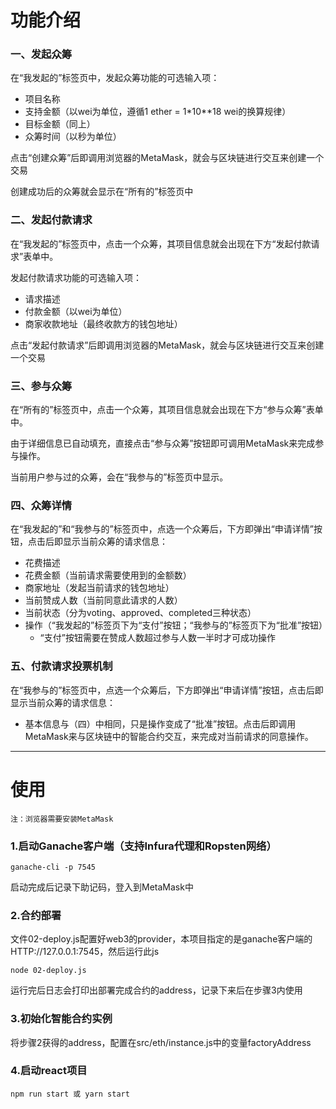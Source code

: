 
# 功能介绍

### 一、发起众筹

   在“我发起的”标签页中，发起众筹功能的可选输入项：
   
   - 项目名称 
   - 支持金额（以wei为单位，遵循1 ether = 1\*10**18 wei的换算规律） 
   - 目标金额（同上）
   - 众筹时间（以秒为单位）
   
   点击“创建众筹”后即调用浏览器的MetaMask，就会与区块链进行交互来创建一个交易
   
   创建成功后的众筹就会显示在“所有的”标签页中

### 二、发起付款请求
    
   在“我发起的”标签页中，点击一个众筹，其项目信息就会出现在下方“发起付款请求”表单中。
   
   发起付款请求功能的可选输入项：
   
   - 请求描述
   - 付款金额（以wei为单位）
   - 商家收款地址（最终收款方的钱包地址）
    
   点击“发起付款请求”后即调用浏览器的MetaMask，就会与区块链进行交互来创建一个交易

### 三、参与众筹

   在“所有的”标签页中，点击一个众筹，其项目信息就会出现在下方“参与众筹”表单中。
   
   由于详细信息已自动填充，直接点击“参与众筹”按钮即可调用MetaMask来完成参与操作。
   
   当前用户参与过的众筹，会在“我参与的”标签页中显示。

### 四、众筹详情

   在“我发起的”和“我参与的”标签页中，点选一个众筹后，下方即弹出“申请详情”按钮，点击后即显示当前众筹的请求信息：
   
   - 花费描述
   - 花费金额（当前请求需要使用到的金额数）
   - 商家地址（发起当前请求的钱包地址）
   - 当前赞成人数（当前同意此请求的人数）
   - 当前状态（分为voting、approved、completed三种状态）
   - 操作（“我发起的”标签页下为“支付”按钮；“我参与的”标签页下为“批准”按钮）
     - “支付”按钮需要在赞成人数超过参与人数一半时才可成功操作

### 五、付款请求投票机制

   在“我参与的”标签页中，点选一个众筹后，下方即弹出“申请详情”按钮，点击后即显示当前众筹的请求信息：
   
   - 基本信息与（四）中相同，只是操作变成了“批准”按钮。点击后即调用MetaMask来与区块链中的智能合约交互，来完成对当前请求的同意操作。



---

# 使用
   `注：浏览器需要安装MetaMask`
### 1.启动Ganache客户端（支持Infura代理和Ropsten网络）

    ganache-cli -p 7545

启动完成后记录下助记码，登入到MetaMask中

### 2.合约部署

文件02-deploy.js配置好web3的provider，本项目指定的是ganache客户端的HTTP://127.0.0.1:7545，然后运行此js

    node 02-deploy.js

运行完后日志会打印出部署完成合约的address，记录下来后在步骤3内使用

### 3.初始化智能合约实例

将步骤2获得的address，配置在src/eth/instance.js中的变量factoryAddress

### 4.启动react项目

    npm run start 或 yarn start








